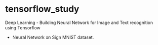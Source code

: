 # tensorflow_study
Deep Learning - Building Neural Network for Image and Text recognition using Tensorflow
* Neural Network on Sign MNIST dataset.
